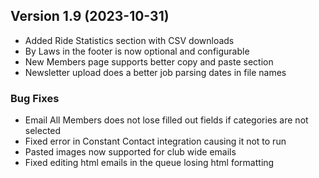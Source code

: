  ## Version 1.9 (2023-10-31)
 - Added Ride Statistics section with CSV downloads
 - By Laws in the footer is now optional and configurable
 - New Members page supports better copy and paste section
 - Newsletter upload does a better job parsing dates in file names

 ### Bug Fixes
 - Email All Members does not lose filled out fields if categories are not selected
 - Fixed error in Constant Contact integration causing it not to run
 - Pasted images now supported for club wide emails
 - Fixed editing html emails in the queue losing html formatting
